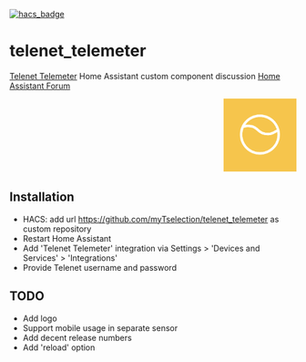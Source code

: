 [![hacs_badge](https://img.shields.io/badge/HACS-Custom-41BDF5.svg)](https://github.com/hacs/integration)

# telenet_telemeter
[Telenet Telemeter](https://www2.telenet.be/nl/business/klantenservice/raadpleeg-uw-internetverbruik/) Home Assistant custom component
discussion [Home Assistant Forum](https://community.home-assistant.io/t/telenet-telemeter-isp-monthly-data-usage/444810)
<p align="right"><img src="custom_components/telenet_telemeter/logo.png" width="128"/></p>


## Installation
- HACS: add url https://github.com/myTselection/telenet_telemeter as custom repository 
- Restart Home Assistant
- Add 'Telenet Telemeter' integration via Settings > 'Devices and Services' > 'Integrations'
- Provide Telenet username and password

## TODO
- Add logo
- Support mobile usage in separate sensor
- Add decent release numbers
- Add 'reload' option

